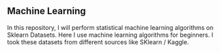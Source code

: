 <h2>Machine Learning</h2>
In this repository, I will perform statistical machine learning algorithms on Sklearn Datasets.
Here I use machine learning algorithms for beginners.
I took these datasets from different sources like SKlearn / Kaggle.
